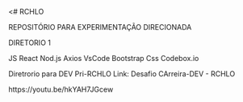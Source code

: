 <# RCHLO<p>
 REPOSITÓRIO PARA EXPERIMENTAÇÃO DIRECIONADA 
 <P>
  DIRETORIO  1
  <P>
 JS
 React
 Nod.js
Axios
VsCode
Bootstrap
Css
Codebox.io

<p>


 Diretrorio para DEV Pri-RCHLO
 Link: Desafio CArreira-DEV - RCHLO
 <p>
https://youtu.be/hkYAH7JGcew
